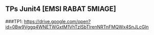 ## TPs Junit4 [EMSI RABAT 5MIAGE]
###TP1: https://drive.google.com/open?id=0Bw9Vggq4WNETWGxtM1VhTzlSbTlrenNRTnFMQWx4SnJLcGln
